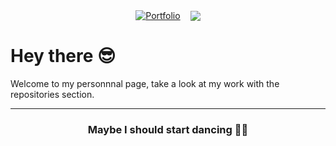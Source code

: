 <div style="display: flex; align-items: center; justify-content: center; gap: 1rem;">
<div style="display: flex; align-items: center; justify-content: center; gap: 1rem; flex-direction: row;">
<a href="https://migliacci.fr/">
<img alt="Portfolio" src="https://img.shields.io/website?style=for-the-badge&url=https%3A%2F%2Fmigliacci.fr%2F"/>
</a>
</div>
<div>
<img src="https://github-readme-stats.vercel.app/api?username=geofmigliacci&show_icons=true&icon_color=57606aff&text_color=57606a&bg_color=00000000&hide_title=true&hide_border=true" />
</div>
</div>

<h1>Hey there 😎</h1>
Welcome to my personnnal page, take a look at my work with the repositories section.

<hr/>
<div align="center">
<h3>Maybe I should start dancing 🐱‍🐉</h3>
</div>